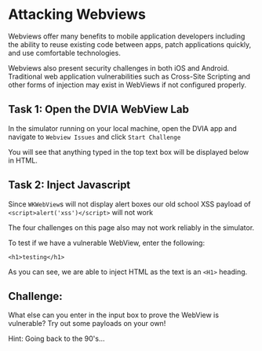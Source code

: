 # Attacking Webviews

Webviews offer many benefits to mobile application developers including the ability to reuse existing code between apps, patch applications quickly, and use comfortable technologies.

Webviews also present security challenges in both iOS and Android. Traditional web application vulnerabilities such as Cross-Site Scripting and other forms of injection may exist in WebViews if not configured properly.

## Task 1: Open the DVIA WebView Lab

In the simulator running on your local machine, open the DVIA app and navigate to `Webview Issues` and click `Start Challenge`

You will see that anything typed in the top text box will be displayed below in HTML.

## Task 2: Inject Javascript
Since `WKWebView`s will not display alert boxes our old school XSS payload of `<script>alert('xss')</script>` will not work

The four challenges on this page also may not work reliably in  the simulator.

To test if we have a vulnerable WebView, enter the following:
```
<h1>testing</h1>
```
As you can see, we are able to inject HTML as the text is an `<H1>` heading.

## Challenge:
What else can you enter in the input box to prove the WebView is vulnerable? Try out some payloads on your own!

Hint: Going back to the 90's...